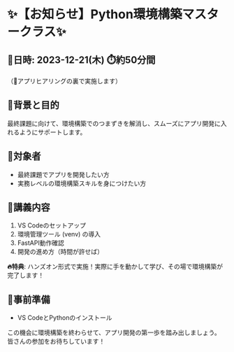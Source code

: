 # ✨【お知らせ】Python環境構築マスタークラス✨

## 📅日時: 2023-12-21(木) ⏱️約50分間
（📍アプリヒアリングの裏で実施します）

## 🚀背景と目的
最終課題に向けて、環境構築でのつまずきを解消し、スムーズにアプリ開発に入れるようにサポートします。

## 👥対象者
- 最終課題でアプリを開発したい方
- 実務レベルの環境構築スキルを身につけたい方

## 📘講義内容
1. VS Codeのセットアップ
2. 環境管理ツール (venv) の導入
3. FastAPI動作確認
4. 開発の進め方（時間が許せば）

**🔥特典**: ハンズオン形式で実施！実際に手を動かして学び、その場で環境構築が完了します！

## 📌事前準備
- VS CodeとPythonのインストール

この機会に環境構築を終わらせて、アプリ開発の第一歩を踏み出しましょう。
皆さんの参加をお待ちしています！
